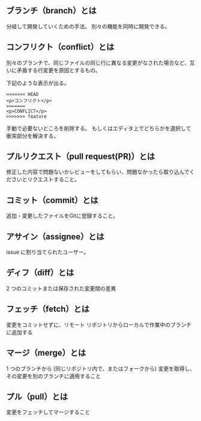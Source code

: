 ﻿<h2 id="branch">ブランチ（branch）とは</h2>

分岐して開発していくための手法。
別々の機能を同時に開発できる。

<h2 id="conflict">コンフリクト（conflict）とは</h2>

別々のブランチで、同じファイルの同じ行に異なる変更がなされた場合など、互いに矛盾する行変更を原因とするもの。

下記のような表示が出る。

```
<<<<<<< HEAD
<p>コンフリクト</p>
=======
<p>CONFLICT</p>
>>>>>>> feature
```

手動で必要ないところを削除する。
もしくはエディタ上でどちらかを選択して衝突部分を解決する。

<h2 id="conflict">プルリクエスト（pull request(PR)）とは</h2>
修正した内容で問題ないかレビューをしてもらい、問題なかったら取り込んでくださいとリクエストすること。

<h2 id="commit">コミット（commit）とは</h2>
追加・変更したファイルをGitに登録すること。

<h2 id="assignee">アサイン（assignee）とは</h2>
issue に割り当てられたユーザー。

<h2 id="diff">ディフ（diff）とは</h2>
2 つのコミットまたは保存された変更間の差異

<h2 id="fetch">フェッチ（fetch）とは</h2>
変更をコミットせずに、リモート リポジトリからローカルで作業中のブランチに追加する

<h2 id="merge">マージ（merge）とは</h2>
1 つのブランチから (同じリポジトリ内で、またはフォークから) 変更を取得し、その変更を別のブランチに適用すること

<h2 id="pull">プル（pull）とは</h2>
変更をフェッチしてマージすること
